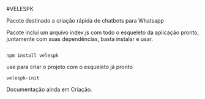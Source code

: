 #VELESPK

Pacote destinado a criação rápida de chatbots para Whatsapp

Pacote inclui um arquivo index.js com todo o esqueleto da aplicação pronto, juntamente com suas dependências, basta instalar e usar.

```

npm install velespk

```

use para criar o projeto com o esqueleto já pronto
```
velespk-init

```

Documentação ainda em Criação.